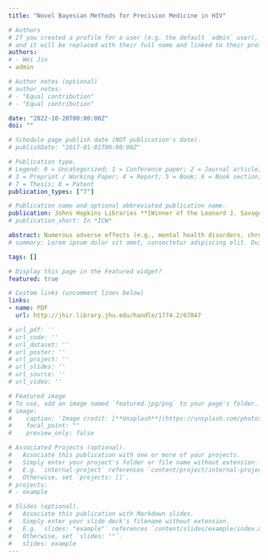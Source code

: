 ```yaml
---
title: "Novel Bayesian Methods for Precision Medicine in HIV"

# Authors
# If you created a profile for a user (e.g. the default `admin` user), write the username (folder name) here 
# and it will be replaced with their full name and linked to their profile.
authors:
# - Wei Jin
- admin

# Author notes (optional)
# author_notes:
# - "Equal contribution"
# - "Equal contribution"

date: "2022-10-20T00:00:00Z"
doi: ""

# Schedule page publish date (NOT publication's date).
# publishDate: "2017-01-01T00:00:00Z"

# Publication type.
# Legend: 0 = Uncategorized; 1 = Conference paper; 2 = Journal article;
# 3 = Preprint / Working Paper; 4 = Report; 5 = Book; 6 = Book section;
# 7 = Thesis; 8 = Patent
publication_types: ["7"]

# Publication name and optional abbreviated publication name.
publication: Johns Hopkins Libraries **[Winner of the Leonard J. Savage Dissertation Award]**
# publication_short: In *ICW*

abstract: Numerous adverse effects (e.g., mental health disorders, chronic kidney failure, and cardiovascular diseases) have been reported for combination antiretroviral therapy (cART) despite its remarkable success in viral suppression in people with HIV. To improve long-term health outcomes and quality of life for people with HIV, there is an urgent need to design personalized optimal cART assignments with the lowest risk of comorbidity in the emerging field of precision medicine for HIV. Large-scale HIV databases offer researchers unprecedented opportunities to optimize personalized cART in a data-driven manner. However, the large number of possible drug combinations for cART makes the estimation a high-dimensional combinatorial problem, imposing challenges in both statistical inference and decision-making. In this dissertation, we focus on developing novel Bayesian methodologies that have clinical utility in guiding clinicians to prescribe informed and effective personalized HIV treatment based on individuals' treatment histories and clinical characteristics. First, we develop a Bayesian nonparametric approach to learn drug combination effects on mental health in people with HIV adjusting for sociodemographic, behavioral, and clinical factors. The proposed method is built upon the subset-tree kernel that represents drug combinations in a way that synthesizes known regimen structure into a single mathematical representation. The subset-tree kernel reduces the dimension of the drug combination space to a manageable size and encourages similar effects for similar cARTs. The proposed method also utilizes a distance-dependent Chinese restaurant process to cluster heterogeneous populations while considering individuals' treatment histories. The second main contribution of this dissertation is the development of a Bayesian regression tree model that studies the heterogeneous longitudinal drug effects of cART regimens and their interaction with genetic variants on depressive symptoms for people with HIV. The proposed method utilizes a Gaussian process to capture the longitudinal drug effects by incorporating individuals' treatment histories in its covariance function. Lastly, we develop a two-step Bayesian decision framework for optimizing personalized sequential cART assignments with proper uncertainty propagation. In the first step, we propose a probabilistic dynamic model for individuals' longitudinal observations using a multivariate Gaussian process. In the second step, we build a probabilistic generative model for cART assignments and design an uncertainty-penalized policy optimization using the uncertainty quantification from the first step. Through both simulation and real data studies, we demonstrate the clinical utility of the proposed methods in assisting HIV physicians to make effective treatment decisions, serving the purpose of both viral suppression and comorbidity risk reduction.
# summary: Lorem ipsum dolor sit amet, consectetur adipiscing elit. Duis posuere tellus ac convallis placerat. Proin tincidunt magna sed ex sollicitudin condimentum.

tags: []

# Display this page in the Featured widget?
featured: true

# Custom links (uncomment lines below)
links:
- name: PDF
  url: http://jhir.library.jhu.edu/handle/1774.2/67847

# url_pdf: ''
# url_code: ''
# url_dataset: ''
# url_poster: ''
# url_project: ''
# url_slides: ''
# url_source: ''
# url_video: ''

# Featured image
# To use, add an image named `featured.jpg/png` to your page's folder. 
# image:
#    caption: 'Image credit: [**Unsplash**](https://unsplash.com/photos/pLCdAaMFLTE)'
#    focal_point: ""
#    preview_only: false

# Associated Projects (optional).
#   Associate this publication with one or more of your projects.
#   Simply enter your project's folder or file name without extension.
#   E.g. `internal-project` references `content/project/internal-project/index.md`.
#   Otherwise, set `projects: []`.
# projects:
# - example

# Slides (optional).
#   Associate this publication with Markdown slides.
#   Simply enter your slide deck's filename without extension.
#   E.g. `slides: "example"` references `content/slides/example/index.md`.
#   Otherwise, set `slides: ""`.
#   slides: example
---
```

